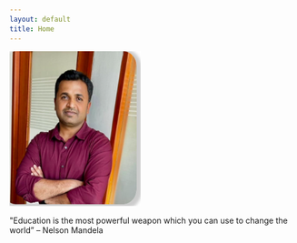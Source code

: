 ```yaml
---
layout: default
title: Home
---
```



![Natesh B V](assets/images/nata.png)



"Education is the most powerful weapon which you can use to change the world” – Nelson Mandela


